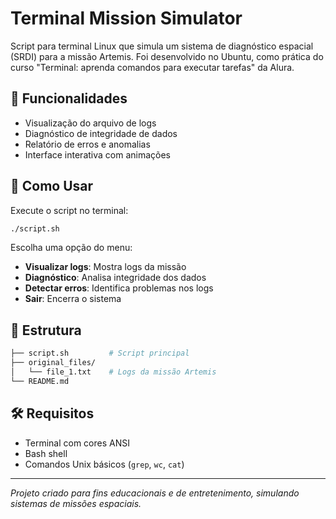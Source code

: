 # Terminal Mission Simulator

Script para terminal Linux que simula um sistema de diagnóstico espacial (SRDI) para a missão Artemis. Foi desenvolvido no Ubuntu, como prática do curso "Terminal: aprenda comandos para executar tarefas" da Alura.

## 🚀 Funcionalidades

- Visualização do arquivo de logs
- Diagnóstico de integridade de dados
- Relatório de erros e anomalias
- Interface interativa com animações

## 🎯 Como Usar

Execute o script no terminal:

```bash
./script.sh
```

Escolha uma opção do menu:

- **Visualizar logs**: Mostra logs da missão
- **Diagnóstico**: Analisa integridade dos dados
- **Detectar erros**: Identifica problemas nos logs
- **Sair**: Encerra o sistema

## 📁 Estrutura

```bash
├── script.sh         # Script principal
├── original_files/
│   └── file_1.txt    # Logs da missão Artemis
└── README.md
```

## 🛠️ Requisitos

- Terminal com cores ANSI
- Bash shell
- Comandos Unix básicos (`grep`, `wc`, `cat`)

---

*Projeto criado para fins educacionais e de entretenimento, simulando sistemas de missões espaciais.*

